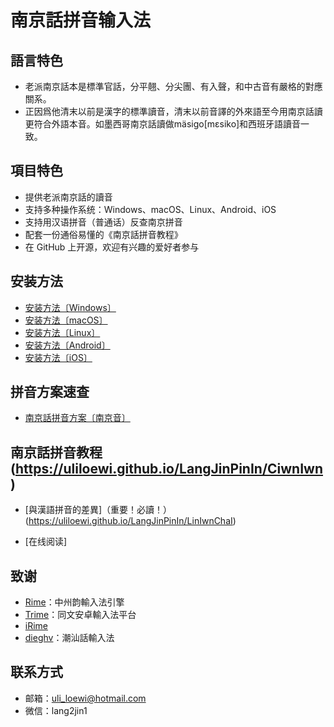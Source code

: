 # 南京話拼音输入法

## 語言特色

- 老派南京話本是標準官話，分平翹、分尖團、有入聲，和中古音有嚴格的對應關系。
- 正因爲他清末以前是漢字的標準讀音，清末以前音譯的外來語至今用南京話讀更符合外語本音。如墨西哥南京話讀做mäsigo[mɛsiko]和西班牙語讀音一致。

## 項目特色

- 提供老派南京話的讀音
- 支持多种操作系统：Windows、macOS、Linux、Android、iOS
- 支持用汉语拼音（普通话）反查南京拼音
- 配套一份通俗易懂的《南京話拼音教程》
- 在 GitHub 上开源，欢迎有兴趣的爱好者参与

## 安装方法

- [安装方法〔Windows〕](https://uliloewi.github.io/LangJinPinIn/weasel)
- [安装方法〔macOS〕](https://uliloewi.github.io/LangJinPinIn/squirrel)
- [安装方法〔Linux〕](https://uliloewi.github.io/LangJinPinIn/ibus)
- [安装方法〔Android〕](https://uliloewi.github.io/LangJinPinIn/trime)
- [安装方法〔iOS〕](https://uliloewi.github.io/LangJinPinIn/irime)

## 拼音方案速查

- [南京話拼音方案〔南京音〕](https://uliloewi.github.io/LangJinPinIn/PinInFangAng)

## 南京話拼音教程(https://uliloewi.github.io/LangJinPinIn/CiwnIwn)

- [與漢語拼音的差異]（重要！必讀！）(https://uliloewi.github.io/LangJinPinIn/LinIwnChaI)

- [在线阅读]

## 致谢

- [Rime](http://rime.im)：中州韵輸入法引擎
- [Trime](https://github.com/osfans/trime)：同文安卓輸入法平台
- [iRime](https://github.com/jimmy54/iRime)
- [dieghv](https://github.com/Kahaani/dieghv)：潮汕話輸入法

## 联系方式

- 邮箱：uli_loewi@hotmail.com
- 微信：lang2jin1
